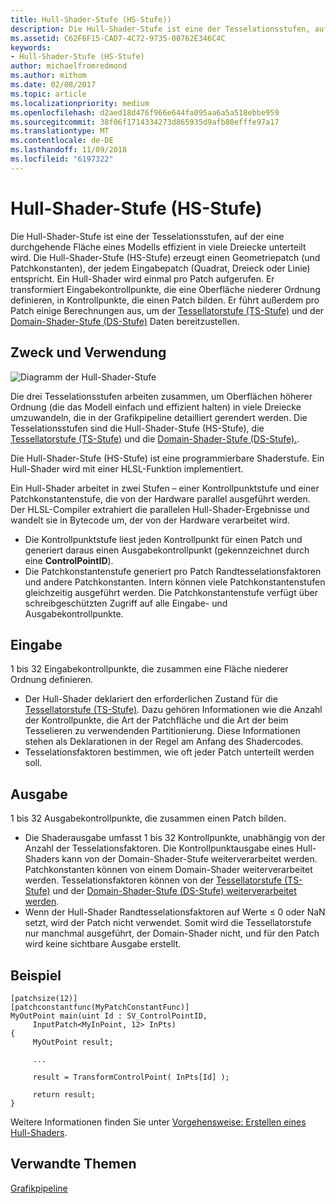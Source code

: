 ```yaml
---
title: Hull-Shader-Stufe (HS-Stufe))
description: Die Hull-Shader-Stufe ist eine der Tesselationsstufen, auf der eine durchgehende Fläche eines Modell effizient in vielen Dreiecke unterteilt wird.
ms.assetid: C62F6F15-CAD7-4C72-9735-00762E346C4C
keywords:
- Hull-Shader-Stufe (HS-Stufe)
author: michaelfromredmond
ms.author: mithom
ms.date: 02/08/2017
ms.topic: article
ms.localizationpriority: medium
ms.openlocfilehash: d2aed18d476f966e644fa095aa6a5a518ebbe959
ms.sourcegitcommit: 38f06f1714334273d865935d9afb80efffe97a17
ms.translationtype: MT
ms.contentlocale: de-DE
ms.lasthandoff: 11/09/2018
ms.locfileid: "6197322"
---
```

# <a name="hull-shader-hs-stage"></a>Hull-Shader-Stufe (HS-Stufe)


Die Hull-Shader-Stufe ist eine der Tesselationsstufen, auf der eine durchgehende Fläche eines Modells effizient in viele Dreiecke unterteilt wird. Die Hull-Shader-Stufe (HS-Stufe) erzeugt einen Geometriepatch (und Patchkonstanten), der jedem Eingabepatch (Quadrat, Dreieck oder Linie) entspricht. Ein Hull-Shader wird einmal pro Patch aufgerufen. Er transformiert Eingabekontrollpunkte, die eine Oberfläche niederer Ordnung definieren, in Kontrollpunkte, die einen Patch bilden. Er führt außerdem pro Patch einige Berechnungen aus, um der [Tessellatorstufe (TS-Stufe)](tessellator-stage--ts-.md) und der [Domain-Shader-Stufe (DS-Stufe)](domain-shader-stage--ds-.md) Daten bereitzustellen.

## <a name="span-idpurposeandusesspanspan-idpurposeandusesspanspan-idpurposeandusesspanpurpose-and-uses"></a><span id="Purpose_and_uses"></span><span id="purpose_and_uses"></span><span id="PURPOSE_AND_USES"></span>Zweck und Verwendung


![Diagramm der Hull-Shader-Stufe](images/d3d11-hull-shader.png)

Die drei Tesselationsstufen arbeiten zusammen, um Oberflächen höherer Ordnung (die das Modell einfach und effizient halten) in viele Dreiecke umzuwandeln, die in der Grafikpipeline detailliert gerendert werden. Die Tesselationsstufen sind die Hull-Shader-Stufe (HS-Stufe), die [Tessellatorstufe (TS-Stufe)](tessellator-stage--ts-.md) und die [Domain-Shader-Stufe (DS-Stufe).](domain-shader-stage--ds-.md).

Die Hull-Shader-Stufe (HS-Stufe) ist eine programmierbare Shaderstufe. Ein Hull-Shader wird mit einer HLSL-Funktion implementiert.

Ein Hull-Shader arbeitet in zwei Stufen – einer Kontrollpunktstufe und einer Patchkonstantenstufe, die von der Hardware parallel ausgeführt werden. Der HLSL-Compiler extrahiert die parallelen Hull-Shader-Ergebnisse und wandelt sie in Bytecode um, der von der Hardware verarbeitet wird.

-   Die Kontrollpunktstufe liest jeden Kontrollpunkt für einen Patch und generiert daraus einen Ausgabekontrollpunkt (gekennzeichnet durch eine **ControlPointID**).
-   Die Patchkonstantenstufe generiert pro Patch Randtesselationsfaktoren und andere Patchkonstanten. Intern können viele Patchkonstantenstufen gleichzeitig ausgeführt werden. Die Patchkonstantenstufe verfügt über schreibgeschützten Zugriff auf alle Eingabe- und Ausgabekontrollpunkte.

## <a name="span-idinputspanspan-idinputspanspan-idinputspaninput"></a><span id="Input"></span><span id="input"></span><span id="INPUT"></span>Eingabe


1 bis 32 Eingabekontrollpunkte, die zusammen eine Fläche niederer Ordnung definieren.

-   Der Hull-Shader deklariert den erforderlichen Zustand für die [Tessellatorstufe (TS-Stufe)](tessellator-stage--ts-.md). Dazu gehören Informationen wie die Anzahl der Kontrollpunkte, die Art der Patchfläche und die Art der beim Tesselieren zu verwendenden Partitionierung. Diese Informationen stehen als Deklarationen in der Regel am Anfang des Shadercodes.
-   Tesselationsfaktoren bestimmen, wie oft jeder Patch unterteilt werden soll.

## <a name="span-idoutputspanspan-idoutputspanspan-idoutputspanoutput"></a><span id="Output"></span><span id="output"></span><span id="OUTPUT"></span>Ausgabe


1 bis 32 Ausgabekontrollpunkte, die zusammen einen Patch bilden.

-   Die Shaderausgabe umfasst 1 bis 32 Kontrollpunkte, unabhängig von der Anzahl der Tesselationsfaktoren. Die Kontrollpunktausgabe eines Hull-Shaders kann von der Domain-Shader-Stufe weiterverarbeitet werden. Patchkonstanten können von einem Domain-Shader weiterverarbeitet werden. Tesselationsfaktoren können von der [Tessellatorstufe (TS-Stufe)](tessellator-stage--ts-.md) und der [Domain-Shader-Stufe (DS-Stufe) weiterverarbeitet werden](domain-shader-stage--ds-.md).
-   Wenn der Hull-Shader Randtesselationsfaktoren auf Werte ≤ 0 oder NaN setzt, wird der Patch nicht verwendet. Somit wird die Tessellatorstufe nur manchmal ausgeführt, der Domain-Shader nicht, und für den Patch wird keine sichtbare Ausgabe erstellt.

## <a name="span-idexamplespanspan-idexamplespanspan-idexamplespanexample"></a><span id="Example"></span><span id="example"></span><span id="EXAMPLE"></span>Beispiel


```
[patchsize(12)]
[patchconstantfunc(MyPatchConstantFunc)]
MyOutPoint main(uint Id : SV_ControlPointID,
     InputPatch<MyInPoint, 12> InPts)
{
     MyOutPoint result;
     
     ...
     
     result = TransformControlPoint( InPts[Id] );

     return result;
}
```

Weitere Informationen finden Sie unter [Vorgehensweise: Erstellen eines Hull-Shaders](https://msdn.microsoft.com/library/windows/desktop/ff476338).

## <a name="span-idrelated-topicsspanrelated-topics"></a><span id="related-topics"></span>Verwandte Themen


[Grafikpipeline](graphics-pipeline.md)

 

 




